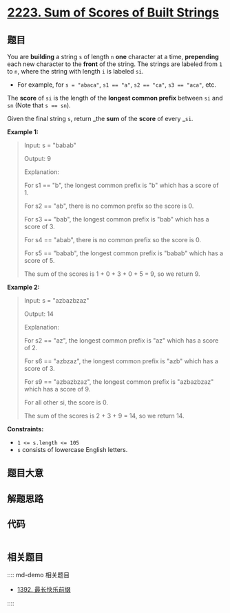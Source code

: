 # [2223. Sum of Scores of Built Strings](https://leetcode.com/problems/sum-of-scores-of-built-strings)

## 题目

You are **building** a string `s` of length `n` **one** character at a time,
**prepending** each new character to the **front** of the string. The strings
are labeled from `1` to `n`, where the string with length `i` is labeled `si`.

  * For example, for `s = "abaca"`, `s1 == "a"`, `s2 == "ca"`, `s3 == "aca"`, etc.

The **score** of `si` is the length of the **longest common prefix** between
`si` and `sn` (Note that `s == sn`).

Given the final string `s`, return _the **sum** of the **score** of every
_`si`.



**Example 1:**

> Input: s = "babab"
> 
> Output: 9
> 
> Explanation:
> 
> For s1 == "b", the longest common prefix is "b" which has a score of 1.
> 
> For s2 == "ab", there is no common prefix so the score is 0.
> 
> For s3 == "bab", the longest common prefix is "bab" which has a score of 3.
> 
> For s4 == "abab", there is no common prefix so the score is 0.
> 
> For s5 == "babab", the longest common prefix is "babab" which has a score of 5.
> 
> The sum of the scores is 1 + 0 + 3 + 0 + 5 = 9, so we return 9.

**Example 2:**

> Input: s = "azbazbzaz"
> 
> Output: 14
> 
> Explanation: 
> 
> For s2 == "az", the longest common prefix is "az" which has a score of 2.
> 
> For s6 == "azbzaz", the longest common prefix is "azb" which has a score of 3.
> 
> For s9 == "azbazbzaz", the longest common prefix is "azbazbzaz" which has a score of 9.
> 
> For all other si, the score is 0.
> 
> The sum of the scores is 2 + 3 + 9 = 14, so we return 14.

**Constraints:**

  * `1 <= s.length <= 105`
  * `s` consists of lowercase English letters.


## 题目大意

## 解题思路

## 代码

```javascript

```

## 相关题目

:::: md-demo 相关题目
- [1392. 最长快乐前缀](https://leetcode.com/problems/longest-happy-prefix)

::::

